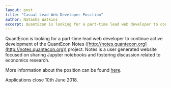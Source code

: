 ```yaml
---
layout: post
title: "Casual Lead Web Developer Position"
author: Natasha Watkins
excerpt: QuantEcon is looking for a part-time lead web developer to continue active development of the QuantEcon Notes project.
---
```


QuantEcon is looking for a part-time lead web developer to continue active development of the QuantEcon Notes ([http://notes.quantecon.org](http://notes.quantecon.org)) project. Notes is a user generated website focused on sharing Jupyter notebooks and fostering discussion related to economics research.

More information about the position can be found [here](https://quantecon.org/lead-open-source-web-developer).

Applications close 10th June 2018.